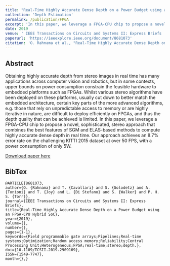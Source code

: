 ```yaml
---
title: "Real-Time Highly Accurate Dense Depth on a Power Budget using an FPGA-CPU Hybrid SoC"
collection: 'Depth Estimation'
permalink: /publication/FPGA
excerpt: 'In this paper, we leverage a FPGA-CPU chip to propose a novel, sophisticated, stereo approach that combines the best features of SGM and ELAS-based methods to compute highly accurate dense depth in real time.'
date: 2019
venue: ' IEEE Transactions on Circuits and Systems II: Express Briefs '
paperurl: 'https://ieeexplore.ieee.org/document/8681073'
citation: 'O. Rahnama et al., "Real-Time Highly Accurate Dense Depth on a Power Budget using an FPGA-CPU Hybrid SoC," in IEEE Transactions on Circuits and Systems II: Express Briefs.'
---
```

## Abstract

Obtaining highly accurate depth from stereo images in real time has many applications across computer vision and robotics, but in some contexts, upper bounds on power consumption constrain the feasible hardware to embedded platforms such as FPGAs. Whilst various stereo algorithms have been deployed on these platforms, usually cut down to better match the embedded architecture, certain key parts of the more advanced algorithms, e.g. those that rely on unpredictable access to memory or are highly iterative in nature, are difficult to deploy efficiently on FPGAs, and thus the depth quality that can be achieved is limited. In this paper, we leverage a FPGA-CPU chip to propose a novel, sophisticated, stereo approach that combines the best features of SGM and ELAS-based methods to compute highly accurate dense depth in real time. Our approach achieves an 8.7% error rate on the challenging KITTI 2015 dataset at over 50 FPS, with a power consumption of only 5W.

[Download paper here](https://ieeexplore.ieee.org/document/8681073)

## BibTex
```
@ARTICLE{8681073,
author={O. {Rahnama} and T. {Cavallari} and S. {Golodetz} and A. {Tonioni} and T. {Joy} and L. {Di Stefano} and S. {Walker} and P. H. S. {Torr}},
journal={IEEE Transactions on Circuits and Systems II: Express Briefs},
title={Real-Time Highly Accurate Dense Depth on a Power Budget using an FPGA-CPU Hybrid SoC},
year={2019},
volume={},
number={},
pages={1-1},
keywords={Field programmable gate arrays;Pipelines;Real-time systems;Optimization;Random access memory;Reliability;Central Processing Unit;Heterogeneous;FPGA;real-time;stereo;depth.},
doi={10.1109/TCSII.2019.2909169},
ISSN={1549-7747},
month={},}

```